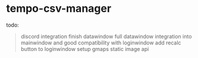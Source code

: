 # tempo-csv-manager

todo:
> discord integration
> finish datawindow
> full datawindow integration into mainwindow and good compatibility with loginwindow
> add recalc button to loginwindow
> setup gmaps static image api